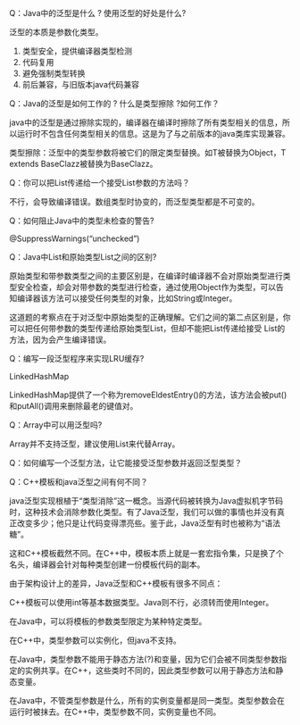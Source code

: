 Q：Java中的泛型是什么 ? 使用泛型的好处是什么?

泛型的本质是参数化类型。

1. 类型安全，提供编译器类型检测
2. 代码复用
3. 避免强制类型转换
4. 前后兼容，与旧版本java代码兼容

Q：Java的泛型是如何工作的 ? 什么是类型擦除 ?如何工作？

java中的泛型是通过擦除实现的，编译器在编译时擦除了所有类型相关的信息，所以运行时不包含任何类型相关的信息。这是为了与之前版本的java类库实现兼容。

类型擦除：泛型中的类型参数将被它们的限定类型替换。如T被替换为Object，T extends BaseClazz被替换为BaseClazz。

Q：你可以把List<String>传递给一个接受List<Object>参数的方法吗？

不行，会导致编译错误。数组类型时协变的，而泛型类型都是不可变的。

Q：如何阻止Java中的类型未检查的警告?

@SuppressWarnings(“unchecked”)

Q：Java中List<Object>和原始类型List之间的区别?

原始类型和带参数类型<Object>之间的主要区别是，在编译时编译器不会对原始类型进行类型安全检查，却会对带参数的类型进行检查，通过使用Object作为类型，可以告知编译器该方法可以接受任何类型的对象，比如String或Integer。

这道题的考察点在于对泛型中原始类型的正确理解。它们之间的第二点区别是，你可以把任何带参数的类型传递给原始类型List，但却不能把List<String>传递给接受 List<Object>的方法，因为会产生编译错误。

Q：编写一段泛型程序来实现LRU缓存?

LinkedHashMap

LinkedHashMap提供了一个称为removeEldestEntry()的方法，该方法会被put() 和putAll()调用来删除最老的键值对。

Q：Array中可以用泛型吗?

Array并不支持泛型，建议使用List来代替Array。

Q：如何编写一个泛型方法，让它能接受泛型参数并返回泛型类型？

Q：C++模板和java泛型之间有何不同？

java泛型实现根植于“类型消除”这一概念。当源代码被转换为Java虚拟机字节码时，这种技术会消除参数化类型。有了Java泛型，我们可以做的事情也并没有真正改变多少；他只是让代码变得漂亮些。鉴于此，Java泛型有时也被称为“语法糖”。

这和C++模板截然不同。在C++中，模板本质上就是一套宏指令集，只是换了个名头，编译器会针对每种类型创建一份模板代码的副本。

由于架构设计上的差异，Java泛型和C++模板有很多不同点：

C++模板可以使用int等基本数据类型。Java则不行，必须转而使用Integer。

在Java中，可以将模板的参数类型限定为某种特定类型。

在C++中，类型参数可以实例化，但java不支持。

在Java中，类型参数不能用于静态方法(?)和变量，因为它们会被不同类型参数指定的实例共享。在C++，这些类时不同的，因此类型参数可以用于静态方法和静态变量。

在Java中，不管类型参数是什么，所有的实例变量都是同一类型。类型参数会在运行时被抹去。在C++中，类型参数不同，实例变量也不同。